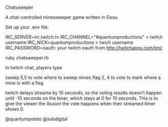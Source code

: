 Chatsweeper

A chat-controlled minesweeper game written in Gosu.

Set up your .env file:

IRC_SERVER=irc.twitch.tv
IRC_CHANNEL="#quantumproductions" < twitch username
IRC_NICK=quantumproductions < twich username
IRC_PASSWORD=oauth: your twitch oauth from http://twitchapps.com/tmi/

ruby chatsweeper.rb

In twitch chat, players type

sweep 5,5 to vote where to sweep mines
flag 2, 4 to vote to mark where a mine is with a flag

twitch delays streams by 10 seconds, so the voting results doesn't happen until -10 seconds on the timer, which stays at 0 for 10 seconds. This is to give the viewer the illusion the vote happens when their streamed timer shows 0.

@quantumpotato
@subdigital
